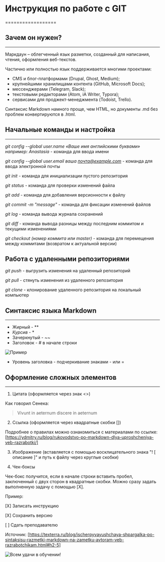 # Инструкция по работе с GIT
==================

## Зачем он нужен?
----------------
Маркдаун – облегченный язык разметки, созданный для написания, чтения, оформления веб-текстов.

Частично или полностью язык поддерживается многими проектами:

* CMS и блог-платформами (Drupal, Ghost, Medium);
* крупнейшими хранилищами контента (GitHub, Microsoft Docs);
* мессенджерами (Telegram, Slack);
* текстовыми редакторами (Atom, iA Writer, Typora);
* сервисами для проджект-менеджмента (Todoist, Trello).

Синтаксис Markdown намного проще, чем HTML, но документы .md без проблем конвертируются в .html.

## Начальные команды и настройка
---------------

*git config --global user.name «Ваше имя английскими буквами» например: Anastasia* - команда для ввода имени

*git config --global user.email ваша почта@example.com* - команда для ввода электронной почты

*git init* - команда для инициализации пустого репозитория

*git status* - команда для проверки изменений файла

*git add* - команда для добавления версионности к файлу

*git commit -m "message"* - команда для фиксации изменений файлов

*git log* - команда вывода журнала сохранений

*git diff* - команда вывода разницы между последним коммитом и текущими изменениями

*git checkout (номер коммита или master)* - команда для перемещения между коммитами (возвратом к актуальной версии) 

## Работа с удаленными репозиториями

*git push* - выгрузить изменения на удаленный репозиторий

*git pull* - стянуть изменения из удаленного репозитория

*git clone* - клонирование удаленного репозитория на локальный компьютер

## Синтаксис языка Markdown
----------
* Жирный - **
* *Курсив* - *
* Зачеркнутый - ~~
* Заголовок - # в начале строки

![Пример](C:\Users\Анастасия\Downloads\имидж)

* Уровень заголовка - подчеркивание знаками - или =
## Оформление сложных элементов
----------------
1. Цитата (оформляется через знак <>)

Как говорил Сенека: 
>Vivunt in aeternum discere in aeternum 

2. Ссылка (оформляется через квадратные скобки [])

Подробнее о правилах можно ознакомиться с материалами по ссылке: [https://ydmitry.ru/blog/rukovodstvo-po-markdown-dlya-uproshcheniya-veb-razrabotki/]

3. Изображение (вставляется с помощью восклицательного знака "! [ описание ]" и путь к файлу через круглые скобки)

4. Чек-боксы

 Чек-бокс получится, если в начале строки вставить пробел, заключенный с двух сторон в квадратные скобки. Можно сразу задать выполненную задачу с помощью [X]. 

 Пример:

 [X] Записать инструкцию

 [X] Сохранить версию

 [ ] Сдать преподавателю 

Источник: [https://texterra.ru/blog/ischerpyvayushchaya-shpargalka-po-sintaksisu-razmetki-markdown-na-zametku-avtoram-veb-razrabotchikam.html#h2-5]

![Всем удачи в обучении!](C:\Users\Анастасия\Downloads\кот)